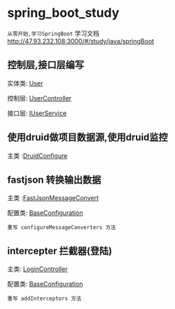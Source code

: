 # spring_boot_study

`从零开始,学习SpringBoot` 学习文档 http://47.93.232.108:3000/#/study/java/springBoot

## 控制层,接口层编写
实体类: [User](/src/main/java/com/example/entity/User.java)

控制层: [UserController](/src/main/java/com/example/controller/UserController.java)

接口层: [IUserService](/src/main/java/com/example/service/IUserService.java)

## 使用druid做项目数据源,使用druid监控
主类 :[DruidConfigure](/src/main/java/com/example/common/DruidConfigure.java)

## fastjson 转换输出数据
主类 :[FastJsonMessageConvert](/src/main/java/com/example/common/FastJsonMessageConvert.java)

配置类: [BaseConfiguration](/src/main/java/com/example/common/BaseConfiguration.java)
    
    重写 configureMessageConverters 方法

## intercepter 拦截器(登陆)
主类: [LoginController](/src/main/java/com/example/application/LoginController.java)

配置类: [BaseConfiguration](/src/main/java/com/example/common/BaseConfiguration.java)
    
    重写 addInterceptors 方法


